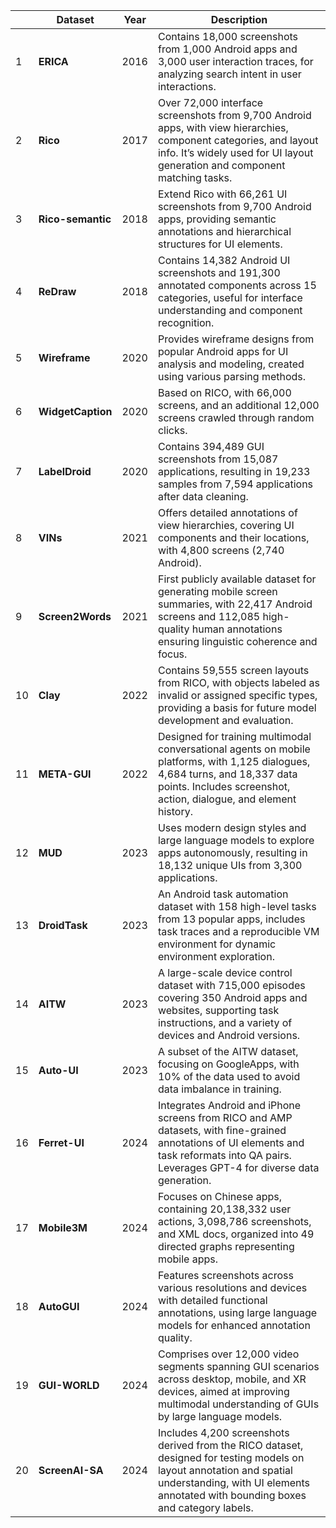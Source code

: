 |  | **Dataset**       | **Year** | **Description**                                              |
| ------- | ----------------- | -------- | ------------------------------------------------------------ |
| 1       | **ERICA**         | 2016     | Contains 18,000 screenshots from 1,000 Android apps and 3,000 user interaction traces, for analyzing search intent in user interactions. |
| 2       | **Rico**          | 2017     | Over 72,000 interface screenshots from 9,700 Android apps, with view hierarchies, component categories, and layout info. It’s widely used for UI layout generation and component matching tasks. |
| 3       | **Rico-semantic**          | 2018     | Extend Rico with 66,261 UI screenshots from 9,700 Android apps, providing semantic annotations and hierarchical structures for UI elements. |
| 4       | **ReDraw**        | 2018     | Contains 14,382 Android UI screenshots and 191,300 annotated components across 15 categories, useful for interface understanding and component recognition. |
| 5       | **Wireframe**     | 2020     | Provides wireframe designs from popular Android apps for UI analysis and modeling, created using various parsing methods. |
| 6       | **WidgetCaption** | 2020     | Based on RICO, with 66,000 screens, and an additional 12,000 screens crawled through random clicks. |
| 7       | **LabelDroid**    | 2020     | Contains 394,489 GUI screenshots from 15,087 applications, resulting in 19,233 samples from 7,594 applications after data cleaning. |
| 8       | **VINs**          | 2021     | Offers detailed annotations of view hierarchies, covering UI components and their locations, with 4,800 screens (2,740 Android). |
| 9       | **Screen2Words**  | 2021     | First publicly available dataset for generating mobile screen summaries, with 22,417 Android screens and 112,085 high-quality human annotations ensuring linguistic coherence and focus. |
| 10       | **Clay**          | 2022     | Contains 59,555 screen layouts from RICO, with objects labeled as invalid or assigned specific types, providing a basis for future model development and evaluation. |
| 11      | **META-GUI**      | 2022     | Designed for training multimodal conversational agents on mobile platforms, with 1,125 dialogues, 4,684 turns, and 18,337 data points. Includes screenshot, action, dialogue, and element history. |
| 12      | **MUD**           | 2023     | Uses modern design styles and large language models to explore apps autonomously, resulting in 18,132 unique UIs from 3,300 applications. |
| 13      | **DroidTask**     | 2023     | An Android task automation dataset with 158 high-level tasks from 13 popular apps, includes task traces and a reproducible VM environment for dynamic environment exploration. |
| 14      | **AITW**          | 2023     | A large-scale device control dataset with 715,000 episodes covering 350 Android apps and websites, supporting task instructions, and a variety of devices and Android versions. |
| 15      | **Auto-UI**       | 2023     | A subset of the AITW dataset, focusing on GoogleApps, with 10% of the data used to avoid data imbalance in training. |
| 16      | **Ferret-UI**     | 2024     | Integrates Android and iPhone screens from RICO and AMP datasets, with fine-grained annotations of UI elements and task reformats into QA pairs. Leverages GPT-4 for diverse data generation. |
| 17      | **Mobile3M**      | 2024     | Focuses on Chinese apps, containing 20,138,332 user actions, 3,098,786 screenshots, and XML docs, organized into 49 directed graphs representing mobile apps. |
| 18      | **AutoGUI**       | 2024     | Features screenshots across various resolutions and devices with detailed functional annotations, using large language models for enhanced annotation quality. |
| 19      | **GUI-WORLD**     | 2024     | Comprises over 12,000 video segments spanning GUI scenarios across desktop, mobile, and XR devices, aimed at improving multimodal understanding of GUIs by large language models. |
| 20      | **ScreenAI-SA**   | 2024     | Includes 4,200 screenshots derived from the RICO dataset, designed for testing models on layout annotation and spatial understanding, with UI elements annotated with bounding boxes and category labels. |

